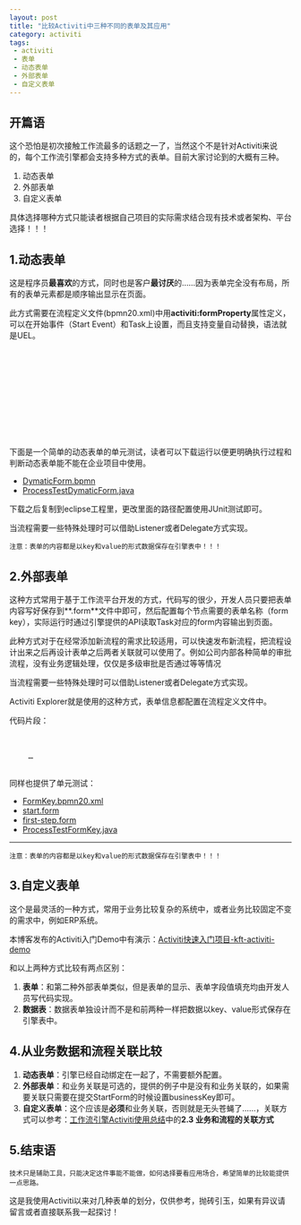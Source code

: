 ```yaml
---
layout: post
title: "比较Activiti中三种不同的表单及其应用"
category: activiti 
tags: 
 - activiti
 - 表单
 - 动态表单
 - 外部表单
 - 自定义表单
---
```


## 开篇语

这个恐怕是初次接触工作流最多的话题之一了，当然这个不是针对Activiti来说的，每个工作流引擎都会支持多种方式的表单。目前大家讨论到的大概有三种。

1. 动态表单
2. 外部表单
3. 自定义表单

具体选择哪种方式只能读者根据自己项目的实际需求结合现有技术或者架构、平台选择！！！

## 1.动态表单

这是程序员**最喜欢**的方式，同时也是客户**最讨厌**的……因为表单完全没有布局，所有的表单元素都是顺序输出显示在页面。

此方式需要在流程定义文件(bpmn20.xml)中用**activiti:formProperty**属性定义，可以在开始事件（Start Event）和Task上设置，而且支持变量自动替换，语法就是UEL。

<pre class="brush: xml">
<startEvent id="startevent1" name="Start">
  <extensionElements>
    <activiti:formProperty id="name" name="Name" type="string"></activiti:formProperty>
  </extensionElements>
</startEvent>
<userTask id="usertask1" name="First Step">
  <extensionElements>
    <activiti:formProperty id="setInFirstStep" name="SetInFirstStep" type="date"></activiti:formProperty>
  </extensionElements>
</userTask>
</pre>

下面是一个简单的动态表单的单元测试，读者可以下载运行以便更明确执行过程和判断动态表单能不能在企业项目中使用。

* [DymaticForm.bpmn](/files/2012/08/DymaticForm.bpmn)
* [ProcessTestDymaticForm.java](/files/2012/08/ProcessTestDymaticForm.java)

下载之后复制到eclipse工程里，更改里面的路径配置使用JUnit测试即可。

当流程需要一些特殊处理时可以借助Listener或者Delegate方式实现。

	注意：表单的内容都是以key和value的形式数据保存在引擎表中！！！

## 2.外部表单

这种方式常用于基于工作流平台开发的方式，代码写的很少，开发人员只要把表单内容写好保存到**.form**文件中即可，然后配置每个节点需要的表单名称（form key），实际运行时通过引擎提供的API读取Task对应的form内容输出到页面。

此种方式对于在经常添加新流程的需求比较适用，可以快速发布新流程，把流程设计出来之后再设计表单之后两者关联就可以使用了。例如公司内部各种简单的审批流程，没有业务逻辑处理，仅仅是多级审批是否通过等等情况

当流程需要一些特殊处理时可以借助Listener或者Delegate方式实现。

Activiti Explorer就是使用的这种方式，表单信息都配置在流程定义文件中。

代码片段：
<pre class="brush:xml">
<process id="FormKey" name="FormKey">
    <startEvent id="startevent1" name="Start" activiti:formKey="diagrams/form/start.form"></startEvent>
    …
</process>
</pre>

同样也提供了单元测试：

* [FormKey.bpmn20.xml](/files/2012/08/FormKey.bpmn20.xml)
* [start.form](/files/2012/08/start.form)
* [first-step.form](/files/2012/08/first-step.form)
* [ProcessTestFormKey.java](/files/2012/08/ProcessTestFormKey.java)

----

	注意：表单的内容都是以key和value的形式数据保存在引擎表中！！！

## 3.自定义表单

这个是最灵活的一种方式，常用于业务比较复杂的系统中，或者业务比较固定不变的需求中，例如ERP系统。

本博客发布的Activiti入门Demo中有演示：[Activiti快速入门项目-kft-activiti-demo](/activiti/2012/05/26/kft-activiti-demo.html)

和以上两种方式比较有两点区别：

1. **表单**：和第二种外部表单类似，但是表单的显示、表单字段值填充均由开发人员写代码实现。
2. **数据表**：数据表单独设计而不是和前两种一样把数据以key、value形式保存在引擎表中。

## 4.从业务数据和流程关联比较

1. **动态表单**：引擎已经自动绑定在一起了，不需要额外配置。
2. **外部表单**：和业务关联是可选的，提供的例子中是没有和业务关联的，如果需要关联只需要在提交StartForm的时候设置businessKey即可。
3. **自定义表单**：这个应该是**必须**和业务关联，否则就是无头苍蝇了……，关联方式可以参考：[工作流引擎Activiti使用总结](/activiti/2012/03/22/workflow-activiti-action.html)中的**2.3 业务和流程的关联方式**

## 5.结束语

	技术只是辅助工具，只能决定这件事能不能做，如何选择要看应用场合，希望简单的比较能提供一点思路。

这是我使用Activiti以来对几种表单的划分，仅供参考，抛砖引玉，如果有异议请留言或者直接联系我一起探讨！